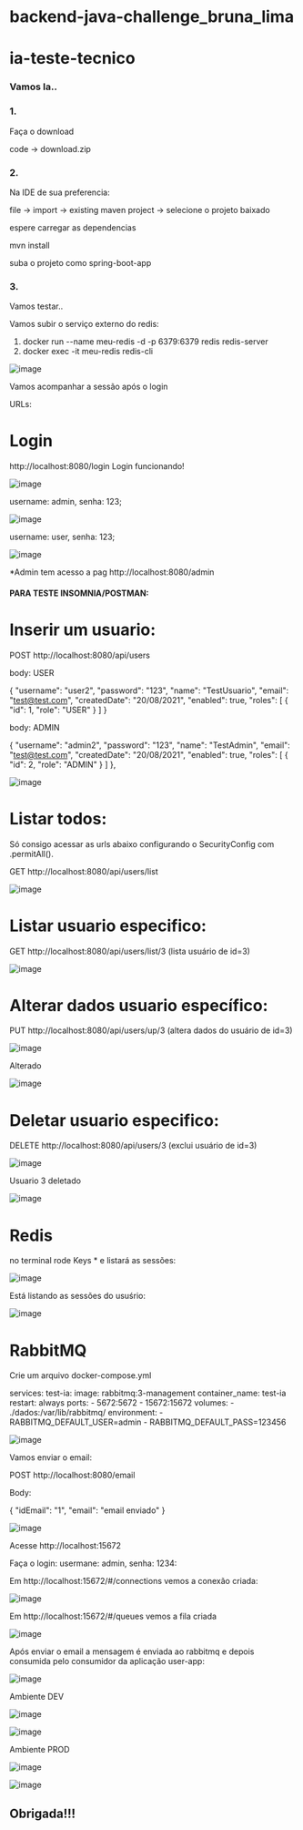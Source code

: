 # backend-java-challenge_bruna_lima

# ia-teste-tecnico

<h3>Vamos la..</h3>


<h3>1.</h3> Faça o download

code -> download.zip

<h3>2.</h3> Na IDE de sua preferencia:

file -> import -> existing maven project -> selecione o projeto baixado

espere carregar as dependencias

mvn install

suba o projeto como spring-boot-app

<h3>3.</h3> Vamos testar..


Vamos subir o serviço externo do redis:

1. docker run --name meu-redis -d -p 6379:6379 redis redis-server
2. docker exec -it meu-redis redis-cli

![image](https://user-images.githubusercontent.com/39420860/130433049-98605cfd-7136-4fe0-bde8-5660e4eba32b.png)

Vamos acompanhar a sessão após o login


URLs: 

#  Login

http://localhost:8080/login Login funcionando!

![image](https://user-images.githubusercontent.com/39420860/130431416-4a113f59-2576-4ee7-b776-39dfdd4f0dc3.png)



username: admin, senha: 123; 

![image](https://user-images.githubusercontent.com/39420860/130431136-311fcc18-25c5-4a5d-9484-b75c3045ad5f.png)


username: user, senha: 123;

![image](https://user-images.githubusercontent.com/39420860/130431322-69f62ee2-8e9e-4658-8dee-e918a5ee2aa6.png)


*Admin tem acesso a pag http://localhost:8080/admin

<h4>PARA TESTE INSOMNIA/POSTMAN:</h4> 


#  Inserir um usuario:

POST http://localhost:8080/api/users

body: USER

{
  "username": "user2",
  "password": "123",
  "name": "TestUsuario",
  "email": "test@test.com",
  "createdDate": "20/08/2021",
  "enabled": true,
  "roles": [
    {
      "id": 1,
      "role": "USER"
    }
  ]
}

body: ADMIN

 {
    "username": "admin2",
    "password": "123",
    "name": "TestAdmin",
    "email": "test@test.com",
    "createdDate": "20/08/2021",
    "enabled": true,
    "roles": [
      {
        "id": 2,
        "role": "ADMIN"
      }
    ]
  },

![image](https://user-images.githubusercontent.com/39420860/130431769-3a158e42-53b9-457a-9a5f-b305d3eaf774.png)


#  Listar todos:

Só consigo acessar as urls abaixo configurando o SecurityConfig com .permitAll().

GET http://localhost:8080/api/users/list

![image](https://user-images.githubusercontent.com/39420860/130431923-159a6117-f246-4953-a526-bfb20c2acaca.png)


#  Listar usuario especifico:

GET http://localhost:8080/api/users/list/3
(lista usuário de id=3)

![image](https://user-images.githubusercontent.com/39420860/130432036-615e377a-4b59-4c7c-97e5-733cf12f78b2.png)


#  Alterar dados usuario específico:

PUT http://localhost:8080/api/users/up/3
(altera dados do usuário de id=3)

![image](https://user-images.githubusercontent.com/39420860/130432288-fe3dd220-43dc-4742-96f9-638d335dbedd.png)

Alterado

![image](https://user-images.githubusercontent.com/39420860/130432512-25b9a2f6-fa94-464a-a896-da7b90379ffb.png)



#  Deletar usuario especifico:

DELETE http://localhost:8080/api/users/3
(exclui usuário de id=3)

![image](https://user-images.githubusercontent.com/39420860/130432598-141e188c-46d0-4f8f-b1f5-34c40d428fe5.png)

Usuario 3 deletado

![image](https://user-images.githubusercontent.com/39420860/130432739-31b77e83-7709-4189-b113-b9b76bbfa54f.png)

<h1>Redis</h1>

no terminal rode Keys * e listará as sessões:
  
  ![image](https://user-images.githubusercontent.com/39420860/130433251-b88c37e5-c994-41b7-b469-192affdfb3ed.png)
  
Está listando as sessões do usuśrio:
  
  ![image](https://user-images.githubusercontent.com/39420860/130433525-f7e5fe47-bb2f-459c-b8a4-a4885472c01b.png)
  
  


<h1>RabbitMQ</h1>

Crie um arquivo docker-compose.yml

services:
  test-ia:
    image: rabbitmq:3-management
    container_name: test-ia
    restart: always
    ports: 
      - 5672:5672
      - 15672:15672
    volumes: 
      - ./dados:/var/lib/rabbitmq/
    environment: 
      - RABBITMQ_DEFAULT_USER=admin
      - RABBITMQ_DEFAULT_PASS=123456

![image](https://user-images.githubusercontent.com/39420860/130439325-359ac54e-e304-4f39-bcae-bdccce61d0f3.png)


Vamos enviar o email: 

POST http://localhost:8080/email

Body:

{
  "idEmail": "1",
  "email": "email enviado"
}

![image](https://user-images.githubusercontent.com/39420860/130434062-19506690-bac8-4528-9789-74867dfc24a9.png)

Acesse http://localhost:15672

Faça o login: usermane: admin, senha: 1234:

Em http://localhost:15672/#/connections vemos a conexão criada:

![image](https://user-images.githubusercontent.com/39420860/130434319-7fd516b8-3404-4b40-9476-2fde1fb272d1.png)

Em http://localhost:15672/#/queues vemos a fila criada 


![image](https://user-images.githubusercontent.com/39420860/130434486-5d9e44c7-165d-4292-a217-20b51f607082.png)

Após enviar o email a mensagem é enviada ao rabbitmq e depois consumida pelo consumidor da aplicação user-app:

![image](https://user-images.githubusercontent.com/39420860/130434866-7c75b1dd-8f6e-4ee0-88e1-471ebb97f47b.png)



Ambiente DEV

![image](https://user-images.githubusercontent.com/39420860/130438489-d64bbebb-7c0b-4b5c-80e8-427f744d9398.png)

![image](https://user-images.githubusercontent.com/39420860/130438621-051a6748-1689-4e29-b128-fde788f6314d.png)

Ambiente PROD

![image](https://user-images.githubusercontent.com/39420860/130438793-44d96eb4-6908-4ad9-9b71-6bd6d15a7a84.png)

![image](https://user-images.githubusercontent.com/39420860/130438708-64e63801-1793-48a5-9400-97eb4b529c9a.png)



<h2>Obrigada!!!</h2>



